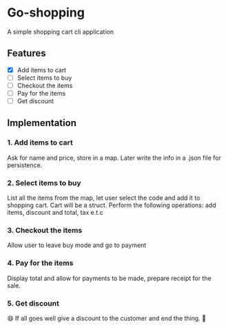 # Go-shopping
A simple shopping cart cli application
## Features

 - [x] Add items to cart
 - [ ] Select items to buy
 - [ ] Checkout the items
 - [ ] Pay for the items
 - [ ] Get discount

## Implementation

### 1. Add items to cart
 Ask for name and price, store in a map. Later write the info in a .json file for persistence.
 
### 2. Select items to buy
 List all the items from the map, let user select the code and add it to shopping cart. Cart will be a struct.
 Perform the following operations: add items, discount and total, tax e.t.c
 
### 3. Checkout the items
Allow user to leave buy mode and go to payment

### 4. Pay for the items
Display total and allow for payments to be made, prepare receipt for the sale.

### 5. Get discount
 :smile: If all goes well give a discount to the customer and end the thing. :shopping_cart:

